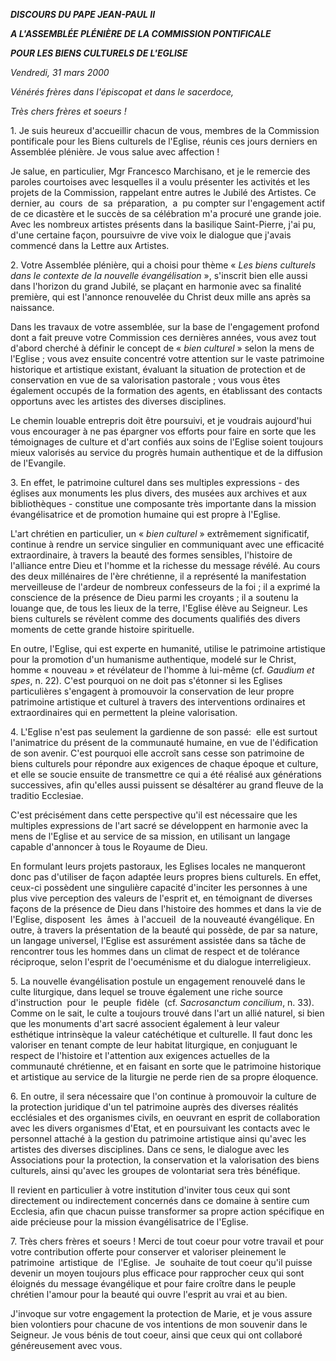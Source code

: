***DISCOURS DU PAPE JEAN-PAUL II***

***A L'ASSEMBLÉE PLÉNIÈRE DE LA COMMISSION PONTIFICALE***

***POUR LES BIENS CULTURELS DE L'EGLISE***

*Vendredi, 31 mars 2000*

*Vénérés frères dans l'épiscopat et dans le sacerdoce,*

*Très chers frères et soeurs !*

1. Je suis heureux d'accueillir chacun de vous, membres de la Commission pontificale pour les Biens culturels de l'Eglise, réunis ces jours derniers en Assemblée plénière. Je vous salue avec affection !

Je salue, en particulier, Mgr Francesco Marchisano, et je le remercie des paroles courtoises avec lesquelles il a voulu présenter les activités et les projets de la Commission, rappelant entre autres le Jubilé des Artistes. Ce dernier, au  cours  de  sa  préparation,  a  pu compter sur l'engagement actif de ce dicastère et le succès de sa célébration m'a procuré une grande joie. Avec les nombreux artistes présents dans la basilique Saint-Pierre, j'ai pu, d'une certaine façon, poursuivre de vive voix le dialogue que j'avais commencé dans la Lettre aux Artistes.

2. Votre Assemblée plénière, qui a choisi pour thème « *Les biens culturels dans le contexte de la nouvelle évangélisation* », s'inscrit bien elle aussi dans l'horizon du grand Jubilé, se plaçant en harmonie avec sa finalité première, qui est l'annonce renouvelée du Christ deux mille ans après sa naissance.

Dans les travaux de votre assemblée, sur la base de l'engagement profond dont a fait preuve votre Commission ces dernières années, vous avez tout d'abord cherché à définir le concept de « *bien culturel* » selon la mens de l'Eglise ; vous avez ensuite concentré votre attention sur le vaste patrimoine historique et artistique existant, évaluant la situation de protection et de conservation en vue de sa valorisation pastorale ; vous vous êtes également occupés de la formation des agents, en établissant des contacts opportuns avec les artistes des diverses disciplines.

Le chemin louable entrepris doit être poursuivi, et je voudrais aujourd'hui vous encourager à ne pas épargner vos efforts pour faire en sorte que les témoignages de culture et d'art confiés aux soins de l'Eglise soient toujours mieux valorisés au service du progrès humain authentique et de la diffusion de l'Evangile.

3. En effet, le patrimoine culturel dans ses multiples expressions - des églises aux monuments les plus divers, des musées aux archives et aux bibliothèques - constitue une composante très importante dans la mission évangélisatrice et de promotion humaine qui est propre à l'Eglise.

L'art chrétien en particulier, un « *bien culturel* » extrêmement significatif, continue à rendre un service singulier en communiquant avec une efficacité extraordinaire, à travers la beauté des formes sensibles, l'histoire de l'alliance entre Dieu et l'homme et la richesse du message révélé. Au cours des deux millénaires de l'ère chrétienne, il a représenté la manifestation merveilleuse de l'ardeur de nombreux confesseurs de la foi ; il a exprimé la conscience de la présence de Dieu parmi les croyants ; il a soutenu la louange que, de tous les lieux de la terre, l'Eglise élève au Seigneur. Les biens culturels se révèlent comme des documents qualifiés des divers moments de cette grande histoire spirituelle.

En outre, l'Eglise, qui est experte en humanité, utilise le patrimoine artistique pour la promotion d'un humanisme authentique, modelé sur le Christ, homme « nouveau » et révélateur de l'homme à lui-même (cf. *Gaudium et spes*, n. 22). C'est pourquoi on ne doit pas s'étonner si les Eglises particulières s'engagent à promouvoir la conservation de leur propre patrimoine artistique et culturel à travers des interventions ordinaires et extraordinaires qui en permettent la pleine valorisation.

4. L'Eglise n'est pas seulement la gardienne de son passé:  elle est surtout l'animatrice du présent de la communauté humaine, en vue de l'édification de son avenir. C'est pourquoi elle accroît sans cesse son patrimoine de biens culturels pour répondre aux exigences de chaque époque et culture, et elle se soucie ensuite de transmettre ce qui a été réalisé aux générations successives, afin qu'elles aussi puissent se désaltérer au grand fleuve de la traditio Ecclesiae.

C'est précisément dans cette perspective qu'il est nécessaire que les multiples expressions de l'art sacré se développent en harmonie avec la mens de l'Eglise et au service de sa mission, en utilisant un langage capable d'annoncer à tous le Royaume de Dieu.

En formulant leurs projets pastoraux, les Eglises locales ne manqueront donc pas d'utiliser de façon adaptée leurs propres biens culturels. En effet, ceux-ci possèdent une singulière capacité d'inciter les personnes à une plus vive perception des valeurs de l'esprit et, en témoignant de diverses façons de la présence de Dieu dans l'histoire des hommes et dans la vie de l'Eglise, disposent  les  âmes  à l'accueil  de la nouveauté évangélique. En outre, à travers la présentation de la beauté qui possède, de par sa nature, un langage universel, l'Eglise est assurément assistée dans sa tâche de rencontrer tous les hommes dans un climat de respect et de tolérance réciproque, selon l'esprit de l'oecuménisme et du dialogue interreligieux.

5. La nouvelle évangélisation postule un engagement renouvelé dans le culte liturgique, dans lequel se trouve également une riche source d'instruction  pour  le  peuple  fidèle  (cf. *Sacrosanctum concilium*, n. 33). Comme on le sait, le culte a toujours trouvé dans l'art un allié naturel, si bien que les monuments d'art sacré associent également à leur valeur esthétique intrinsèque la valeur catéchétique et culturelle. Il faut donc les valoriser en tenant compte de leur habitat liturgique, en conjuguant le respect de l'histoire et l'attention aux exigences actuelles de la communauté chrétienne, et en faisant en sorte que le patrimoine historique et artistique au service de la liturgie ne perde rien de sa propre éloquence.

6. En outre, il sera nécessaire que l'on continue à promouvoir la culture de la protection juridique d'un tel patrimoine auprès des diverses réalités ecclésiales et des organismes civils, en oeuvrant en esprit de collaboration avec les divers organismes d'Etat, et en poursuivant les contacts avec le personnel attaché à la gestion du patrimoine artistique ainsi qu'avec les artistes des diverses disciplines. Dans ce sens, le dialogue avec les Associations pour la protection, la conservation et la valorisation des biens culturels, ainsi qu'avec les groupes de volontariat sera très bénéfique.

Il revient en particulier à votre institution d'inviter tous ceux qui sont directement ou indirectement concernés dans ce domaine à sentire cum Ecclesia, afin que chacun puisse transformer sa propre action spécifique en aide précieuse pour la mission évangélisatrice de l'Eglise.

7. Très chers frères et soeurs ! Merci de tout coeur pour votre travail et pour votre contribution offerte pour conserver et valoriser pleinement le patrimoine  artistique  de  l'Eglise.  Je  souhaite de tout coeur qu'il puisse devenir un moyen toujours plus efficace pour rapprocher ceux qui sont éloignés du message évangélique et pour faire croître dans le peuple chrétien l'amour pour la beauté qui ouvre l'esprit au vrai et au bien.

J'invoque sur votre engagement la protection de Marie, et je vous assure bien volontiers pour chacune de vos intentions de mon souvenir dans le Seigneur. Je vous bénis de tout coeur, ainsi que ceux qui ont collaboré généreusement avec vous.